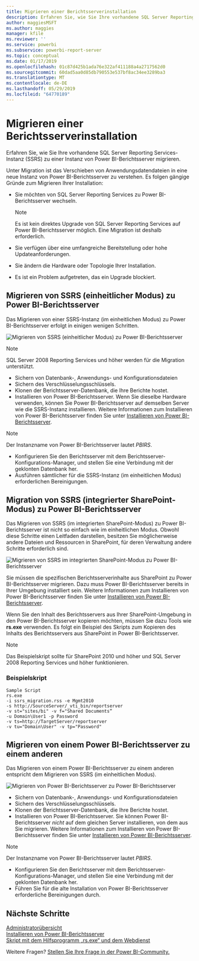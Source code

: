```yaml
---
title: Migrieren einer Berichtsserverinstallation
description: Erfahren Sie, wie Sie Ihre vorhandene SQL Server Reporting Services-Instanz zu einer Instanz von Power BI-Berichtsserver migrieren.
author: maggiesMSFT
ms.author: maggies
manager: kfile
ms.reviewer: ''
ms.service: powerbi
ms.subservice: powerbi-report-server
ms.topic: conceptual
ms.date: 01/17/2019
ms.openlocfilehash: 01c87d425b1ada76e322af411188a4a2717562d0
ms.sourcegitcommit: 60dad5aa0d85db790553e537bf8ac34ee3289ba3
ms.translationtype: MT
ms.contentlocale: de-DE
ms.lasthandoff: 05/29/2019
ms.locfileid: "64770189"
---
```

# <a name="migrate-a-report-server-installation"></a>Migrieren einer Berichtsserverinstallation

Erfahren Sie, wie Sie Ihre vorhandene SQL Server Reporting Services-Instanz (SSRS) zu einer Instanz von Power BI-Berichtsserver migrieren.

Unter Migration ist das Verschieben von Anwendungsdatendateien in eine neue Instanz von Power BI-Berichtsserver zu verstehen. Es folgen gängige Gründe zum Migrieren Ihrer Installation:

* Sie möchten von SQL Server Reporting Services zu Power BI-Berichtsserver wechseln.
  
  > [!NOTE]
  > Es ist kein direktes Upgrade von SQL Server Reporting Services auf Power BI-Berichtsserver möglich. Eine Migration ist deshalb erforderlich.

* Sie verfügen über eine umfangreiche Bereitstellung oder hohe Updateanforderungen.
* Sie ändern die Hardware oder Topologie Ihrer Installation.
* Es ist ein Problem aufgetreten, das ein Upgrade blockiert.

## <a name="migrating-to-power-bi-report-server-from-ssrs-native-mode"></a>Migrieren von SSRS (einheitlicher Modus) zu Power BI-Berichtsserver

Das Migrieren von einer SSRS-Instanz (im einheitlichen Modus) zu Power BI-Berichtsserver erfolgt in einigen wenigen Schritten.

![Migrieren von SSRS (einheitlicher Modus) zu Power BI-Berichtsserver](media/migrate-report-server/migrate-from-ssrs-native.png "Migrieren von SSRS (einheitlicher Modus) zu Power BI-Berichtsserver")

> [!NOTE]
> SQL Server 2008 Reporting Services und höher werden für die Migration unterstützt.

* Sichern von Datenbank-, Anwendungs- und Konfigurationsdateien
* Sichern des Verschlüsselungsschlüssels.
* Klonen der Berichtsserver-Datenbank, die Ihre Berichte hostet.
* Installieren von Power BI-Berichtsserver. Wenn Sie dieselbe Hardware verwenden, können Sie Power BI-Berichtsserver auf demselben Server wie die SSRS-Instanz installieren. Weitere Informationen zum Installieren von Power BI-Berichtsserver finden Sie unter [Installieren von Power BI-Berichtsserver](install-report-server.md).

> [!NOTE]
> Der Instanzname von Power BI-Berichtsserver lautet *PBIRS*.

* Konfigurieren Sie den Berichtsserver mit dem Berichtsserver-Konfigurations-Manager, und stellen Sie eine Verbindung mit der geklonten Datenbank her.
* Ausführen sämtlicher für die SSRS-Instanz (im einheitlichen Modus) erforderlichen Bereinigungen.

## <a name="migration-to-power-bi-report-server-from-ssrs-sharepoint-integrated-mode"></a>Migration von SSRS (integrierter SharePoint-Modus) zu Power BI-Berichtsserver

Das Migrieren von SSRS (im integrierten SharePoint-Modus) zu Power BI-Berichtsserver ist nicht so einfach wie im einheitlichen Modus. Obwohl diese Schritte einen Leitfaden darstellen, besitzen Sie möglicherweise andere Dateien und Ressourcen in SharePoint, für deren Verwaltung andere Schritte erforderlich sind.

![Migrieren von SSRS im integrierten SharePoint-Modus zu Power BI-Berichtsserver](media/migrate-report-server/migrate-from-ssrs-sharepoint.png "Migrieren von SSRS im integrierten SharePoint-Modus zu Power BI-Berichtsserver")

Sie müssen die spezifischen Berichtsserverinhalte aus SharePoint zu Power BI-Berichtsserver migrieren. Dazu muss Power BI-Berichtsserver bereits in Ihrer Umgebung installiert sein. Weitere Informationen zum Installieren von Power BI-Berichtsserver finden Sie unter [Installieren von Power BI-Berichtsserver](install-report-server.md).

Wenn Sie den Inhalt des Berichtsservers aus Ihrer SharePoint-Umgebung in den Power BI-Berichtsserver kopieren möchten, müssen Sie dazu Tools wie **rs.exe** verwenden. Es folgt ein Beispiel des Skripts zum Kopieren des Inhalts des Berichtsservers aus SharePoint in Power BI-Berichtsserver.

> [!NOTE]
> Das Beispielskript sollte für SharePoint 2010 und höher und SQL Server 2008 Reporting Services und höher funktionieren.

### <a name="sample-script"></a>Beispielskript

```
Sample Script
rs.exe
-i ssrs_migration.rss -e Mgmt2010
-s http://SourceServer/_vti_bin/reportserver
-v st="sites/bi" -v f="Shared Documents“
-u Domain\User1 -p Password
-v ts=http://TargetServer/reportserver
-v tu="Domain\User" -v tp="Password"
```

## <a name="migrating-from-one-power-bi-report-server-to-another"></a>Migrieren von einem Power BI-Berichtsserver zu einem anderen

Das Migrieren von einem Power BI-Berichtsserver zu einem anderen entspricht dem Migrieren von SSRS (im einheitlichen Modus).

![Migrieren von Power BI-Berichtsserver zu Power BI-Berichtsserver](media/migrate-report-server/migrate-from-pbirs.png "Migrieren von Power BI-Berichtsserver zu Power BI-Berichtsserver")

* Sichern von Datenbank-, Anwendungs- und Konfigurationsdateien
* Sichern des Verschlüsselungsschlüssels.
* Klonen der Berichtsserver-Datenbank, die Ihre Berichte hostet.
* Installieren von Power BI-Berichtsserver. Sie können Power BI-Berichtsserver *nicht* auf dem gleichen Server installieren, von dem aus Sie migrieren. Weitere Informationen zum Installieren von Power BI-Berichtsserver finden Sie unter [Installieren von Power BI-Berichtsserver](install-report-server.md).

> [!NOTE]
> Der Instanzname von Power BI-Berichtsserver lautet *PBIRS*.

* Konfigurieren Sie den Berichtsserver mit dem Berichtsserver-Konfigurations-Manager, und stellen Sie eine Verbindung mit der geklonten Datenbank her.
* Führen Sie für die alte Installation von Power BI-Berichtsserver erforderliche Bereinigungen durch.

## <a name="next-steps"></a>Nächste Schritte

[Administratorübersicht](admin-handbook-overview.md)  
[Installieren von Power BI-Berichtsserver](install-report-server.md)  
[Skript mit dem Hilfsprogramm „rs.exe“ und dem Webdienst](https://docs.microsoft.com/sql/reporting-services/tools/script-with-the-rs-exe-utility-and-the-web-service)

Weitere Fragen? [Stellen Sie Ihre Frage in der Power BI-Community.](https://community.powerbi.com/)